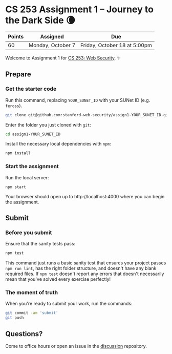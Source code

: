 # CS 253 Assignment 1 – Journey to the Dark Side 🌘

| Points | Assigned | Due |
|--------|----------|-----|
| 60 | Monday, October 7 | Friday, October 18 at 5:00pm |

Welcome to Assignment 1 for [CS 253: Web Security](https://cs253.stanford.edu). ✨

## Prepare

### Get the starter code

Run this command, replacing `YOUR_SUNET_ID` with your SUNet ID (e.g. `feross`).

```bash
git clone git@github.com:stanford-web-security/assign1-YOUR_SUNET_ID.git
```

Enter the folder you just cloned with `git`:

```bash
cd assign1-YOUR_SUNET_ID
```

Install the necessary local dependencies with `npm`:

```bash
npm install
```

### Start the assignment

Run the local server:

```
npm start
```

Your browser should open up to http://localhost:4000 where you can begin the assignment.

## Submit

### Before you submit

Ensure that the sanity tests pass:

```bash
npm test
```

This command just runs a basic sanity test that ensures your project passes `npm run lint`, has the right folder structure, and doesn't have any blank required files. If `npm test` doesn't report any errors that doesn't necessarily mean that you've solved every exercise perfectly!

### The moment of truth

When you're ready to submit your work, run the commands:

```bash
git commit -am 'submit'
git push
```

## Questions?

Come to office hours or open an issue in the [discussion](https://github.com/stanford-web-security/discussion/issues) repository.
